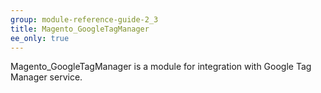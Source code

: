 ```yaml
---
group: module-reference-guide-2_3
title: Magento_GoogleTagManager
ee_only: true
---
```


Magento_GoogleTagManager is a module for integration with Google Tag Manager service.

